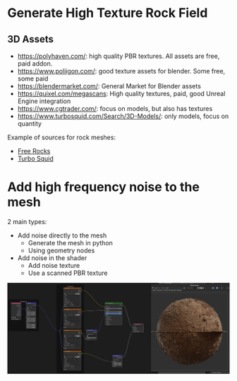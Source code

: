 # Generate High Texture Rock Field




## 3D Assets
- https://polyhaven.com/: high quality PBR textures. All assets are free, paid addon. 
- https://www.poliigon.com/: good texture assets for blender. Some free, some paid
- https://blendermarket.com/: General Market for Blender assets
- https://quixel.com/megascans: High quality textures, paid, good Unreal Engine integration
- https://www.cgtrader.com/: focus on models, but also has textures
- https://www.turbosquid.com/Search/3D-Models/: only models, focus on quantity

Example of sources for rock meshes:
- [Free Rocks](https://www.cgtrader.com/free-3d-models/exterior/landscape/rock-pack-vol-1-3-free)
- [Turbo Squid](https://www.turbosquid.com/Search/3D-Models/free/rocks)




# Add high frequency noise to the mesh

2 main types:
- Add noise directly to the mesh
    - Generate the mesh in python
    - Using geometry nodes
- Add noise in the shader
    - Add noise texture
    - Use a scanned PBR texture

![](images/PBR_example_render.png)